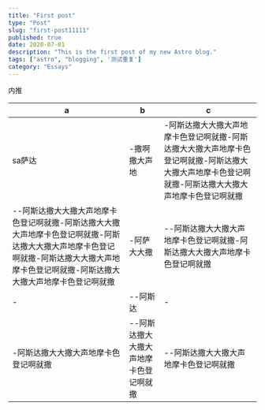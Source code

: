 ```yaml
---
title: "First post"
type: "Post"
slug: "first-post11111"
published: true
date: 2020-07-01
description: "This is the first post of my new Astro blog."
tags: ["astro", "blogging", '测试重复']
category: "Essays"
---
```


内推

| a                                                                                                                                                                                          | b                                      | c                                                                                                                                                    |
| ------------------------------------------------------------------------------------------------------------------------------------------------------------------------------------------ | -------------------------------------- | ---------------------------------------------------------------------------------------------------------------------------------------------------- |
| sa萨达                                                                                                                                                                                     | -撒啊撒大声地                          | -阿斯达撒大大撒大声地摩卡色登记啊就撒-阿斯达撒大大撒大声地摩卡色登记啊就撒-阿斯达撒大大撒大声地摩卡色登记啊就撒-阿斯达撒大大撒大声地摩卡色登记啊就撒 |
| --阿斯达撒大大撒大声地摩卡色登记啊就撒-阿斯达撒大大撒大声地摩卡色登记啊就撒-阿斯达撒大大撒大声地摩卡色登记啊就撒-阿斯达撒大大撒大声地摩卡色登记啊就撒-阿斯达撒大大撒大声地摩卡色登记啊就撒 | -阿萨大大撒                            | --阿斯达撒大大撒大声地摩卡色登记啊就撒-阿斯达撒大大撒大声地摩卡色登记啊就撒                                                                          |
| -                                                                                                                                                                                          | --阿斯达                               | -                                                                                                                                                    |
| -阿斯达撒大大撒大声地摩卡色登记啊就撒                                                                                                                                                      | --阿斯达撒大大撒大声地摩卡色登记啊就撒 | --阿斯达撒大大撒大声地摩卡色登记啊就撒                                                                                                               |
